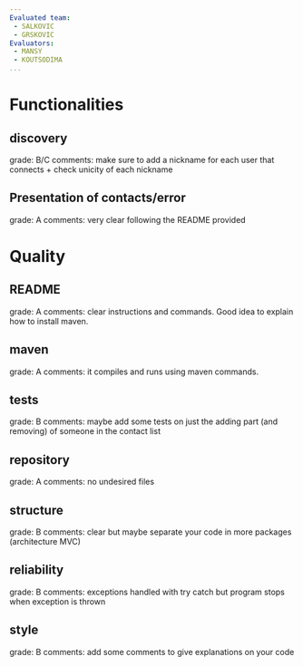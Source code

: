 ```yaml
---
Evaluated team:
 - SALKOVIC
 - GRSKOVIC
Evaluators:
 - MANSY
 - KOUTSODIMA
...
```


# Functionalities

## discovery
<!-- Connection and contact discovery phase -->
grade: B/C
comments: make sure to add a nickname for each user that connects + check unicity of each nickname


## Presentation of contacts/error
<!-- How readable and user friendly is the presented output. -->
grade: A
comments: very clear following the README provided



# Quality

## README
<!-- Presence and completeness of the README -->
grade: A
comments: clear instructions and commands. Good idea to explain how to install maven.


## maven
<!-- Does the project compiles and run based on the `pom.xml` file only. -->
grade: A
comments: it compiles and runs using maven commands.


## tests
<!-- Proportion of the code covered by the tests. Are the tests sensible, correct and well organized -->
grade: B
comments: maybe add some tests on just the adding part (and removing) of someone in the contact list


## repository
<!-- Structure of the git repository (directories, gitignore, presence of undesired files) -->
grade: A
comments: no undesired files


## structure
<!-- Structure of the code into sensible and independent packages -->
grade: B
comments: clear but maybe separate your code in more packages (architecture MVC)


## reliability
<!-- Thread safety and error handling -->
grade: B
comments: exceptions handled with try catch but program stops when exception is thrown 


## style
<!-- Variable naming, indentation, comments, ... -->
grade: B
comments: add some comments to give explanations on your code
